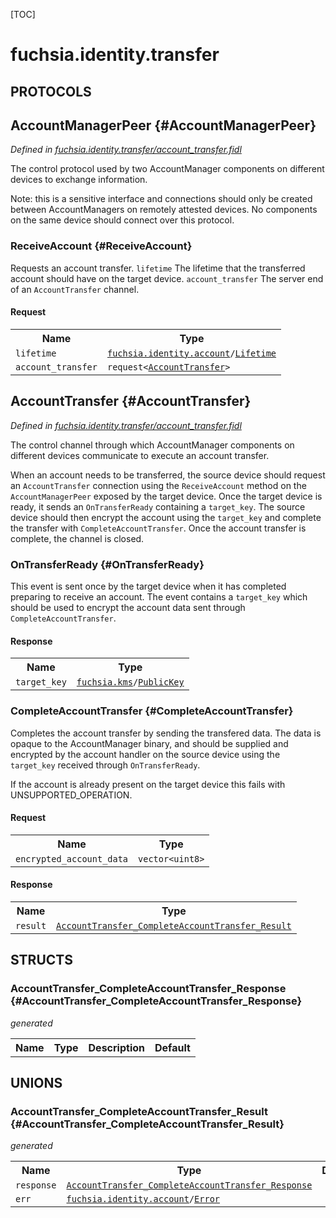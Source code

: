 [TOC]

# fuchsia.identity.transfer


## **PROTOCOLS**

## AccountManagerPeer {#AccountManagerPeer}
*Defined in [fuchsia.identity.transfer/account_transfer.fidl](https://fuchsia.googlesource.com/fuchsia/+/master/src/identity/fidl/account_transfer.fidl#17)*

 The control protocol used by two AccountManager components on different
 devices to exchange information.

 Note: this is a sensitive interface and connections should only be created
 between AccountManagers on remotely attested devices.  No components on
 the same device should connect over this protocol.

### ReceiveAccount {#ReceiveAccount}

 Requests an account transfer.
 `lifetime` The lifetime that the transferred account should have
   on the target device.
 `account_transfer` The server end of an `AccountTransfer` channel.

#### Request
<table>
    <tr><th>Name</th><th>Type</th></tr>
    <tr>
            <td><code>lifetime</code></td>
            <td>
                <code><a class='link' href='../fuchsia.identity.account/'>fuchsia.identity.account</a>/<a class='link' href='../fuchsia.identity.account/#Lifetime'>Lifetime</a></code>
            </td>
        </tr><tr>
            <td><code>account_transfer</code></td>
            <td>
                <code>request&lt;<a class='link' href='#AccountTransfer'>AccountTransfer</a>&gt;</code>
            </td>
        </tr></table>



## AccountTransfer {#AccountTransfer}
*Defined in [fuchsia.identity.transfer/account_transfer.fidl](https://fuchsia.googlesource.com/fuchsia/+/master/src/identity/fidl/account_transfer.fidl#37)*

 The control channel through which AccountManager components on different
 devices communicate to execute an account transfer.

 When an account needs to be transferred, the source device should request
 an `AccountTransfer` connection using the `ReceiveAccount` method on the
 `AccountManagerPeer` exposed by the target device.
 Once the target device is ready, it sends an `OnTransferReady` containing
 a `target_key`.
 The source device should then encrypt the account using the `target_key`
 and complete the transfer with `CompleteAccountTransfer`.
 Once the account transfer is complete, the channel is closed.

### OnTransferReady {#OnTransferReady}

 This event is sent once by the target device when it has completed
 preparing to receive an account.  The event contains a `target_key`
 which should be used to encrypt the account data sent through
 `CompleteAccountTransfer`.



#### Response
<table>
    <tr><th>Name</th><th>Type</th></tr>
    <tr>
            <td><code>target_key</code></td>
            <td>
                <code><a class='link' href='../fuchsia.kms/'>fuchsia.kms</a>/<a class='link' href='../fuchsia.kms/#PublicKey'>PublicKey</a></code>
            </td>
        </tr></table>

### CompleteAccountTransfer {#CompleteAccountTransfer}

 Completes the account transfer by sending the transfered data.
 The data is opaque to the AccountManager binary, and should be
 supplied and encrypted by the account handler on the source device
 using the `target_key` received through `OnTransferReady`.

 If the account is already present on the target device this fails
 with UNSUPPORTED_OPERATION.

#### Request
<table>
    <tr><th>Name</th><th>Type</th></tr>
    <tr>
            <td><code>encrypted_account_data</code></td>
            <td>
                <code>vector&lt;uint8&gt;</code>
            </td>
        </tr></table>


#### Response
<table>
    <tr><th>Name</th><th>Type</th></tr>
    <tr>
            <td><code>result</code></td>
            <td>
                <code><a class='link' href='#AccountTransfer_CompleteAccountTransfer_Result'>AccountTransfer_CompleteAccountTransfer_Result</a></code>
            </td>
        </tr></table>



## **STRUCTS**

### AccountTransfer_CompleteAccountTransfer_Response {#AccountTransfer_CompleteAccountTransfer_Response}
*generated*





<table>
    <tr><th>Name</th><th>Type</th><th>Description</th><th>Default</th></tr>
</table>







## **UNIONS**

### AccountTransfer_CompleteAccountTransfer_Result {#AccountTransfer_CompleteAccountTransfer_Result}
*generated*


<table>
    <tr><th>Name</th><th>Type</th><th>Description</th></tr><tr>
            <td><code>response</code></td>
            <td>
                <code><a class='link' href='#AccountTransfer_CompleteAccountTransfer_Response'>AccountTransfer_CompleteAccountTransfer_Response</a></code>
            </td>
            <td></td>
        </tr><tr>
            <td><code>err</code></td>
            <td>
                <code><a class='link' href='../fuchsia.identity.account/'>fuchsia.identity.account</a>/<a class='link' href='../fuchsia.identity.account/#Error'>Error</a></code>
            </td>
            <td></td>
        </tr></table>







